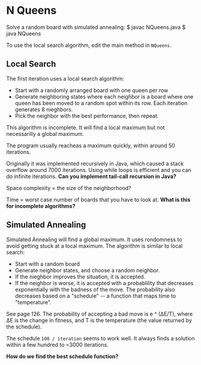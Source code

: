 # N Queens #

Solve a random board with simulated annealing:
    $ javac NQueens.java
    $ java NQueens

To use the local search algorithm, edit the main method in `NQueens`. 

## Local Search ##
The first iteration uses a local search algorithm:

* Start with a randomly arranged board with one queen per row
* Generate neighboring states where each neighbor is a board where one queen has been moved to a random spot within its row. Each iteration generates 8 nieghbors.
* Pick the neighbor with the best performance, then repeat.

This algorithm is incomplete. It will find a local maximum but not necessarilly a global maximum.

The program usually reacheas a maximum quickly, within around 50 iterations.

Originally it was implemented recursively in Java, which caused a stack overflow around 7000 iterations. Using while loops is efficient and you can do infinite iterations. **Can you implement tail-call recursion in Java?**

Space complexity = the size of the neighborhood?

Time = worst case number of boards that you have to look at. **What is this for incomplete algorithms?**

## Simulated Annealing ##
Simulated Annealing will find a global maximum. It uses rondomness to avoid getting stuck at a local maximum. The algorithm is similar to local search:

* Start with a random board
* Generate neighbor states, and choose a random neighbor.
* If the nieghbor improves the situation, it is accepted.
* If the neighbor is worse, it is accepted with a probablility that decreases exponentially with the badness of the move. The probability also decreases based on a "schedule" -- a function that maps time to "temperature".

See page 126. The probability of accepting a bad move is e ^ (∆E/T), where ∆E is the change in fitness, and T is the temperature (the value returned by the schedule).

The schedule `100 / iteration` seems to work well. It always finds a solution within a few hundred to ~3000 iterations.

**How do we find the best schedule function?**

